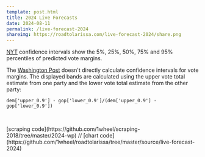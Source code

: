 ```yaml
---
template: post.html
title: 2024 Live Forecasts
date: 2024-08-11
permalink: /live-forecast-2024
shareimg: https://roadtolarissa.com/live-forecast-2024/share.png
---
```



[NYT](https://www.nytimes.com/interactive/2024/11/05/us/elections/results-president-forecast-needle.html) confidence intervals show the 5%, 25%, 50%, 75% and 95% percentiles of predicted vote margins. 

The [Washington Post](https://www.washingtonpost.com/elections/results/2024/11/05/president/) doesn't directly calculate confidence intervals for vote margins. The displayed bands are calculated using the upper vote total estimate from one party and the lower vote total estimate from the other party: 

`dem['upper_0.9'] - gop['lower_0.9']/(dem['upper_0.9'] - gop['lower_0.9'])`



<link rel='stylesheet' type='text/css' href='style.css'>

<div class='slider'></div>

<!-- ### Senate  -->

<div class='chamber-all'></div>

<div class='chamber-s'></div>

<!-- ### House -->

<div class='chamber-h'></div>


<div id='notes'>
<br>
<p>[scraping code](https://github.com/1wheel/scraping-2018/tree/master/2024-wp) // [chart code](https://github.com/1wheel/roadtolarissa/tree/master/source/live-forecast-2024)
</div>

<script src='https://roadtolarissa.com/slinks/static-rss/d3_.js'></script>
<script src='init.js'></script>
